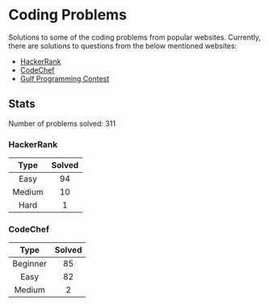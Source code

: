 # Coding Problems

Solutions to some of the coding problems from popular websites. Currently, there are solutions to questions from the below mentioned websites:
* [HackerRank](HackerRank%20Problems "HackerRank")
* [CodeChef](CodeChef%20Problems "CodeChef")
* [Gulf Programming Contest](Gulf%20Programming%20Contest "GPC")

## Stats

Number of problems solved: 311

### HackerRank

|Type|Solved|
|:---:|:---:|
|Easy|94|
|Medium|10|
|Hard|1|

### CodeChef

|Type|Solved|
|:---:|:---:|
|Beginner|85|
|Easy|82|
|Medium|2|